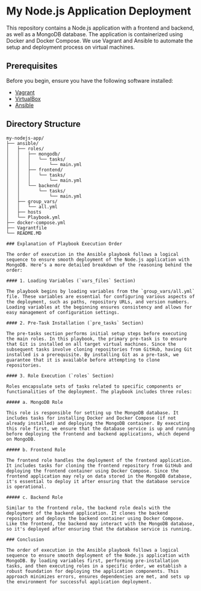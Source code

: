 # My Node.js Application Deployment

This repository contains a Node.js application with a frontend and backend, as well as a MongoDB database. The application is containerized using Docker and Docker Compose. We use Vagrant and Ansible to automate the setup and deployment process on virtual machines.

## Prerequisites

Before you begin, ensure you have the following software installed:

- [Vagrant](https://www.vagrantup.com/downloads)
- [VirtualBox](https://www.virtualbox.org/wiki/Downloads)
- [Ansible](https://docs.ansible.com/ansible/latest/installation_guide/intro_installation.html)

## Directory Structure

```plaintext
my-nodejs-app/
├── ansible/
│   ├── roles/
│   │   ├── mongodb/
│   │   │   └── tasks/
│   │   │       └── main.yml
│   │   ├── frontend/
│   │   │   └── tasks/
│   │   │       └── main.yml
│   │   └── backend/
│   │       └── tasks/
│   │           └── main.yml
│   ├── group_vars/
│   │   └── all.yml
│   ├── hosts
│   └── Playbook.yml
├── docker-compose.yml
├── Vagrantfile
└── README.MD

### Explanation of Playbook Execution Order

The order of execution in the Ansible playbook follows a logical sequence to ensure smooth deployment of the Node.js application with MongoDB. Here’s a more detailed breakdown of the reasoning behind the order:

#### 1. Loading Variables (`vars_files` Section)

The playbook begins by loading variables from the `group_vars/all.yml` file. These variables are essential for configuring various aspects of the deployment, such as paths, repository URLs, and version numbers. Loading variables at the beginning ensures consistency and allows for easy management of configuration settings.

#### 2. Pre-Task Installation (`pre_tasks` Section)

The pre-tasks section performs initial setup steps before executing the main roles. In this playbook, the primary pre-task is to ensure that Git is installed on all target virtual machines. Since the subsequent tasks involve cloning repositories from GitHub, having Git installed is a prerequisite. By installing Git as a pre-task, we guarantee that it is available before attempting to clone repositories.

#### 3. Role Execution (`roles` Section)

Roles encapsulate sets of tasks related to specific components or functionalities of the deployment. The playbook includes three roles:

##### a. MongoDB Role

This role is responsible for setting up the MongoDB database. It includes tasks for installing Docker and Docker Compose (if not already installed) and deploying the MongoDB container. By executing this role first, we ensure that the database service is up and running before deploying the frontend and backend applications, which depend on MongoDB.

##### b. Frontend Role

The frontend role handles the deployment of the frontend application. It includes tasks for cloning the frontend repository from GitHub and deploying the frontend container using Docker Compose. Since the frontend application may rely on data stored in the MongoDB database, it's essential to deploy it after ensuring that the database service is operational.

##### c. Backend Role

Similar to the frontend role, the backend role deals with the deployment of the backend application. It clones the backend repository and deploys the backend container using Docker Compose. Like the frontend, the backend may interact with the MongoDB database, so it's deployed after ensuring that the database service is running.

### Conclusion

The order of execution in the Ansible playbook follows a logical sequence to ensure smooth deployment of the Node.js application with MongoDB. By loading variables first, performing pre-installation tasks, and then executing roles in a specific order, we establish a robust foundation for deploying the application components. This approach minimizes errors, ensures dependencies are met, and sets up the environment for successful application deployment.
